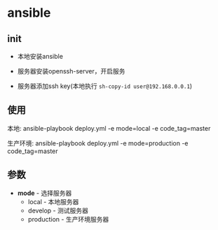 # ansible

## init

- 本地安装ansible

- 服务器安装openssh-server，开启服务

- 服务器添加ssh key(本地执行 `sh-copy-id user@192.168.0.0.1`)

## 使用

本地: ansible-playbook deploy.yml -e mode=local -e code_tag=master

生产环境: ansible-playbook deploy.yml -e mode=production -e code_tag=master

## 参数


- **mode** - 选择服务器
    - local - 本地服务器
    - develop - 测试服务器
    - production - 生产环境服务器

